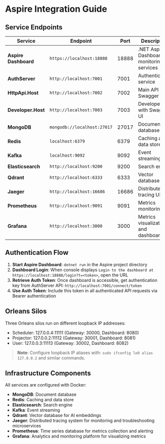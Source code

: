 # Aspire Integration Guide

## Service Endpoints

| Service | Endpoint | Port | Description |
|---------|----------|------|-------------|
| **Aspire Dashboard** | `https://localhost:18888` | 18888 | .NET Aspire Dashboard for monitoring services |
| **AuthServer** | `http://localhost:7001` | 7001 | Authentication service |
| **HttpApi.Host** | `http://localhost:7002` | 7002 | Main API with Swagger UI |
| **Developer.Host** | `http://localhost:7003` | 7003 | Developer API with Swagger UI |
| **MongoDB** | `mongodb://localhost:27017` | 27017 | Document database |
| **Redis** | `localhost:6379` | 6379 | Caching and data store |
| **Kafka** | `localhost:9092` | 9092 | Event streaming |
| **Elasticsearch** | `http://localhost:9200` | 9200 | Search engine |
| **Qdrant** | `http://localhost:6333` | 6333 | Vector database |
| **Jaeger** | `http://localhost:16686` | 16686 | Distributed tracing UI |
| **Prometheus** | `http://localhost:9091` | 9091 | Metrics monitoring |
| **Grafana** | `http://localhost:3000` | 3000 | Metrics visualization and dashboards |

## Authentication Flow

1. **Start Aspire Dashboard**: `dotnet run` in the Aspire project directory
2. **Dashboard Login**: When console displays `Login to the dashboard at https://localhost:18888/login?t=<token>`, open the URL
3. **Retrieve Auth Token**: Once dashboard is accessible, get authentication key from AuthServer API: `http://localhost:7001/connect/token`
4. **Use Auth Token**: Include this token in all authenticated API requests via Bearer authentication

## Orleans Silos

Three Orleans silos run on different loopback IP addresses:
- Scheduler: 127.0.0.4:11111 (Gateway: 30000, Dashboard: 8080)
- Projector: 127.0.0.2:11112 (Gateway: 30001, Dashboard: 8081)
- User: 127.0.0.3:11113 (Gateway: 30002, Dashboard: 8082)

> **Note**: Configure loopback IP aliases with: `sudo ifconfig lo0 alias 127.0.0.2` and similar commands.

## Infrastructure Components

All services are configured with Docker:
- **MongoDB**: Document database
- **Redis**: Caching and data store
- **Elasticsearch**: Search engine  
- **Kafka**: Event streaming
- **Qdrant**: Vector database for AI embeddings
- **Jaeger**: Distributed tracing system for monitoring and troubleshooting microservices
- **Prometheus**: Time series database for metrics collection and alerting
- **Grafana**: Analytics and monitoring platform for visualizing metrics
